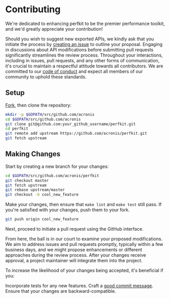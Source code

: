# Contributing

We're dedicated to enhancing perfkit to be the premier performance toolkit, 
and we'd greatly appreciate your contribution!

Should you wish to suggest new exported APIs, we kindly ask that you initiate
the process by [creating an issue][open-issue] to outline your proposal.
Engaging in discussions about API modifications before submitting pull requests
significantly streamlines the review process. Throughout your interactions,
including in issues, pull requests, and any other forms of communication,
it's crucial to maintain a respectful attitude towards all contributors.
We are committed to our [code of conduct](CODE_OF_CONDUCT.md) and expect all members of our community
to uphold these standards.

## Setup

[Fork][fork], then clone the repository:

```bash
mkdir -p $GOPATH/src/github.com/acronis
cd $GOPATH/src/github.com/acronis
git clone git@github.com:your_github_username/perfkit.git
cd perfkit
git remote add upstream https://github.com/acronis/perfkit.git
git fetch upstream
```

## Making Changes

Start by creating a new branch for your changes:

```bash
cd $GOPATH/src/github.com/acronis/perfkit
git checkout master
git fetch upstream
git rebase upstream/master
git checkout -b cool_new_feature
```

Make your changes, then ensure that `make lint` and `make test` still pass. 
If you're satisfied with your changes, push them to your fork.

```bash
git push origin cool_new_feature
```

Next, proceed to initiate a pull request using the GitHub interface.

From here, the ball is in our court to examine your proposed modifications.
We aim to address issues and pull requests promptly, typically within a few
business days, and we might propose enhancements or different approaches during
the review process. After your changes receive approval, a project maintainer
will integrate them into the project.

To increase the likelihood of your changes being accepted, it's beneficial if you:

Incorporate tests for any new features.
Craft a [good commit message][commit-message].
Ensure that your changes are backward-compatible.

[fork]: https://github.com/acronis/acronis-perflib/fork

[open-issue]: https://github.com/acronis/acronis-perflib/issues/new

[commit-message]: http://tbaggery.com/2008/04/19/a-note-about-git-commit-messages.html